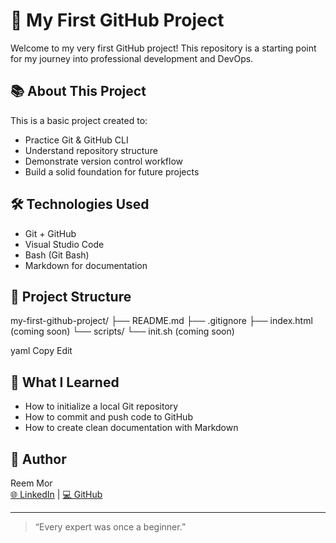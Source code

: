 # 🚀 My First GitHub Project

Welcome to my very first GitHub project! This repository is a starting point for my journey into professional development and DevOps.

## 📚 About This Project

This is a basic project created to:

- Practice Git & GitHub CLI
- Understand repository structure
- Demonstrate version control workflow
- Build a solid foundation for future projects

## 🛠️ Technologies Used

- Git + GitHub
- Visual Studio Code
- Bash (Git Bash)
- Markdown for documentation

## 📁 Project Structure

my-first-github-project/ ├── README.md ├── .gitignore ├── index.html (coming soon) └── scripts/ └── init.sh (coming soon)

yaml
Copy
Edit

## 🧠 What I Learned

- How to initialize a local Git repository
- How to commit and push code to GitHub
- How to create clean documentation with Markdown

## 🙌 Author

Reem Mor  
[🌐 LinkedIn](https://www.linkedin.com/in/reem.mor) | [💻 GitHub](https://github.com/reem-mor)

---

> “Every expert was once a beginner.”
